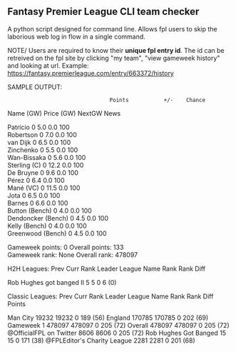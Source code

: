 ## Fantasy Premier League CLI team checker
A python script designed for command line. Allows fpl users to skip the laborious web log in flow in a single command. 



NOTE/
Users are required to know their **unique fpl entry id**. The id can be retreived on the fpl site by clicking "my team", "view gameweek history" and looking at url.
Example: https://fantasy.premierleague.com/entry/663372/history


SAMPLE OUTPUT:

                                    Points           +/-    Chance
Name                                (GW)     Price   (GW)   NextGW   News

Patrício                            0        5.0     0.0    100      
Robertson                           0        7.0     0.0    100      
van Dijk                            0        6.5     0.0    100      
Zinchenko                           0        5.5     0.0    100      
Wan-Bissaka                         0        5.6     0.0    100      
Sterling                  (C)       0        12.2    0.0    100      
De Bruyne                           0        9.6     0.0    100      
Pérez                               0        6.4     0.0    100      
Mané                      (VC)      0        11.5    0.0    100      
Jota                                0        6.5     0.0    100      
Barnes                              0        6.6     0.0    100      
Button                    (Bench)   0        4.0     0.0    100      
Dendoncker                (Bench)   0        4.5     0.0    100      
Kelly                     (Bench)   0        4.0     0.0    100      
Greenwood                 (Bench)   0        4.5     0.0    100      


Gameweek points: 0              Overall points: 133    
Gameweek rank:   None           Overall rank:   478097 


H2H Leagues:
                                        Prev       Curr       Rank        Leader
League Name                             Rank       Rank       Diff

Rob Hughes got banged II                5          5          0           6 (0)


Classic Leagues:
                                        Prev       Curr       Rank        Leader
League Name                             Rank       Rank       Diff        Points

Man City                                19232      19232      0           189 (56)
England                                 170785     170785     0           202 (69)
Gameweek 1                              478097     478097     0           205 (72)
Overall                                 478097     478097     0           205 (72)
@OfficialFPL on Twitter                 8606       8606       0           205 (72)
Rob Hughes Got Banged                   15         15         0           171 (38)
@FPLEditor's Charity League             2281       2281       0           201 (68)










